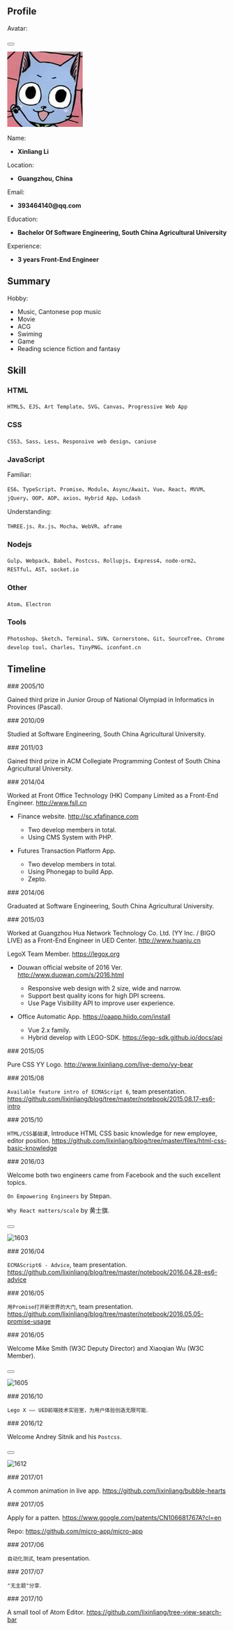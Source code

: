 <p lang="en"></p>

## Profile

Avatar:

<button class="docute-button docute-button-success" data-action="view-picture"></button>

![avatar](./img/avatar.jpg)

Name:

* __Xinliang Li__

Location:

* __Guangzhou, China__

Email:

* __393464140@qq.com__

Education:

* __Bachelor Of Software Engineering, South China Agricultural University__

Experience:

* __3 years Front-End Engineer__

## Summary

Hobby:

* Music, Cantonese pop music
* Movie
* ACG
* Swiming
* Game
* Reading science fiction and fantasy

## Skill

### HTML

`HTML5`、`EJS`、`Art Template`、`SVG`、`Canvas`、`Progressive Web App`

### CSS

`CSS3`、`Sass`、`Less`、`Responsive web design`、`caniuse`

### JavaScript

Familiar:

`ES6`、`TypeScript`、`Promise`、`Module`、`Async/Await`、`Vue`、`React`、`MVVM`、`jQuery`、`OOP`、`AOP`、`axios`、`Hybrid App`、`Lodash`

Understanding:

`THREE.js`、`Rx.js`、`Mocha`、`WebVR`、`aframe`

### Nodejs

`Gulp`、`Webpack`、`Babel`、`Postcss`、`Rollupjs`、`Express4`、`node-orm2`、`RESTful`、`AST`、`socket.io`

### Other

`Atom`、`Electron`

### Tools

`Photoshop`、`Sketch`、`Terminal`、`SVN`、`Cornerstone`、`Git`、`SourceTree`、`Chrome develop tool`、`Charles`、`TinyPNG`、`iconfont.cn`

## Timeline <label for="hobby"></label> <label for="patent"></label> <label for="career"></label> <label for="education"></label> <label for="conference"></label> <label for="competition"></label> <label for="presentation"></label> <label for="reset"></label>

<p data-line="competition"></p>
### 2005/10
<label for="competition"></label>

Gained third prize in Junior Group of National Olympiad in Informatics in Provinces (Pascal).

<p data-line="education"></p>
### 2010/09
<label for="education"></label>

Studied at Software Engineering, South China Agricultural University.

<p data-line="competition"></p>
### 2011/03
<label for="competition"></label>

Gained third prize in ACM Collegiate Programming Contest of South China Agricultural University.

<p data-line="career"></p>
### 2014/04
<label for="career"></label>

Worked at Front Office Technology (HK) Company Limited as a Front-End Engineer. http://www.fsll.cn

* Finance website. http://sc.xfafinance.com
    * Two develop members in total.
    * Using CMS System with PHP.

* Futures Transaction Platform App.
    * Two develop members in total.
    * Using Phonegap to build App.
    * Zepto.

<p data-line="education"></p>
### 2014/06
<label for="education"></label>

Graduated at Software Engineering, South China Agricultural University.

<p data-line="career"></p>
### 2015/03
<label for="career"></label>

Worked at Guangzhou Hua Network Technology Co. Ltd. (YY Inc. / BIGO LIVE) as a Front-End Engineer in UED Center. http://www.huanju.cn

LegoX Team Member. https://legox.org

* Douwan official website of 2016 Ver. http://www.duowan.com/s/2016.html
    * Responsive web design with 2 size, wide and narrow.
    * Support best quality icons for high DPI screens.
    * Use Page Visibility API to improve user experience.

* Office Automatic App. https://oaapp.hiido.com/install
    * Vue 2.x family.
    * Hybrid develop with LEGO-SDK. https://lego-sdk.github.io/docs/api

<p data-line="hobby"></p>
### 2015/05
<label for="hobby"></label>

Pure CSS YY Logo. http://www.lixinliang.com/live-demo/yy-bear

<p data-line="presentation"></p>
### 2015/08
<label for="presentation"></label>

`Available feature intro of ECMAScript 6`, team presentation. https://github.com/lixinliang/blog/tree/master/notebook/2015.08.17-es6-intro

<p data-line="presentation"></p>
### 2015/10
<label for="presentation"></label>

`HTML/CSS基础课`, Introduce HTML CSS basic knowledge for new employee, editor position. https://github.com/lixinliang/blog/tree/master/files/html-css-basic-knowledge

<p data-line="conference"></p>
### 2016/03
<label for="conference"></label>

Welcome both two engineers came from Facebook and the such excellent topics.

`On Empowering Engineers` by Stepan.

`Why React matters/scale` by 黄士旗.

<button class="docute-button docute-button-success" data-action="view-picture"></button>

![1603](./img/1603.jpg)

<p data-line="presentation"></p>
### 2016/04
<label for="presentation"></label>

`ECMAScript6 - Advice`, team presentation. https://github.com/lixinliang/blog/tree/master/notebook/2016.04.28-es6-advice

<p data-line="presentation"></p>
### 2016/05
<label for="presentation"></label>

`用Promise打开新世界的大门`, team presentation. https://github.com/lixinliang/blog/tree/master/notebook/2016.05.05-promise-usage

<p data-line="conference"></p>
### 2016/05
<label for="conference"></label>

Welcome Mike Smith (W3C Deputy Director) and Xiaoqian Wu (W3C Member).

<button class="docute-button docute-button-success" data-action="view-picture"></button>

![1605](./img/1605.jpg)

<p data-line="presentation"></p>
### 2016/10
<label for="presentation"></label>

`Lego X —— UED前端技术实验室，为用户体验创造无限可能`.

<p data-line="conference"></p>
### 2016/12
<label for="conference"></label>

Welcome Andrey Sitnik and his `Postcss`.

<button class="docute-button docute-button-success" data-action="view-picture"></button>

![1612](./img/1612.jpg)

<p data-line="hobby"></p>
### 2017/01
<label for="hobby"></label>

A common animation in live app. https://github.com/lixinliang/bubble-hearts

<p data-line="patent"></p>
### 2017/05
<label for="patent"></label>

Apply for a patten. https://www.google.com/patents/CN106681767A?cl=en

Repo: https://github.com/micro-app/micro-app

<p data-line="presentation"></p>
### 2017/06
<label for="presentation"></label>

`自动化测试`, team presentation.

<p data-line="presentation"></p>
### 2017/07
<label for="presentation"></label>

`"无主题"分享`.

<p data-line="hobby"></p>
### 2017/10
<label for="hobby"></label>

A small tool of Atom Editor. https://github.com/lixinliang/tree-view-search-bar
